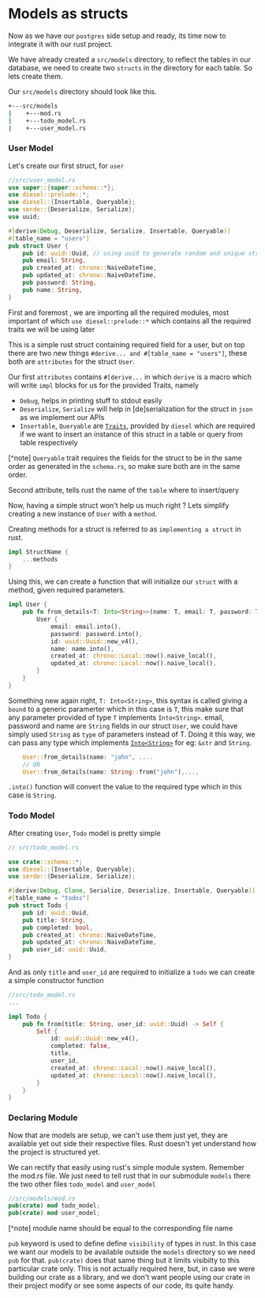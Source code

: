 # Models as structs

Now as we have our `postgres` side setup and ready, its time now to integrate it with our rust project.

We have already created a `src/models` directory, to reflect the tables in our database, we need to create two 
`structs` in the directory for each table. So lets create them.

Our `src/models` directory should look like this.

```bash
+---src/models
|    +---mod.rs
|    +---todo_model.rs
|    +---user_model.rs
```

### User Model

Let's create our first struct, for `user` 

```rust
//src/user_model.rs
use super::{super::schema::*};
use diesel::prelude::*;
use diesel::{Insertable, Queryable};
use serde::{Deserialize, Serialize};
use uuid;

#[derive(Debug, Deserialize, Serialize, Insertable, Queryable)]
#[table_name = "users"]
pub struct User {
    pub id: uuid::Uuid, // using uuid to generate random and unique strings for id
    pub email: String,
    pub created_at: chrono::NaiveDateTime,
    pub updated_at: chrono::NaiveDateTime,
    pub password: String,
    pub name: String,
}
```

First and foremost , we are importing all the required modules, most important of which `use diesel::prelude::*`
which contains all the required traits we will be using later

This is a simple rust struct containing required field for a user, but on top there are two new things
`#derive... and #[table_name = "users"]`, these both are `attributes` for the struct `User`. 

Our first `attributes` contains `#[derive...` in which `derive` is a macro which will write `impl` blocks 
for us for the provided Traits, namely 
* `Debug`, helps in printing stuff to stdout easily
* `Deserialize`, `Serialize` will help in [de]serialization for the struct in `json` as we implement our APIs
* `Insertable`, `Queryable` are [`Traits`](https://doc.rust-lang.org/book/ch10-02-traits.html), provided by 
 `diesel` which are required if we want to insert an instance of this struct in a table or query from table 
 respectively

 [^note] `Queryable` trait requires the fields for the struct to be in the same order as generated in the `schema.rs`, so make sure both are in the same order.

Second attribute, tells rust the name of the `table` where to insert/query 

Now, having a simple struct won't help us much right ? Lets simplify creating a new instance of `User` with a `method`.

Creating methods for a struct is referred to as `implementing a struct` in rust. 

```rust
impl StructName {
    ...methods 
}
``` 
Using this, we can create a function that will initialize our `struct` with a method, given required parameters. 

```rust
impl User {
    pub fn from_details<T: Into<String>>(name: T, email: T, password: T) -> User {
        User {
            email: email.into(),
            password: password.into(),
            id: uuid::Uuid::new_v4(),
            name: name.into(),
            created_at: chrono::Local::now().naive_local(),
            updated_at: chrono::Local::now().naive_local(),
        }
    }
}
```
Something new again right, `T: Into<String>`, this syntax is called giving a `bound` to a generic paramerter which in this case is
`T`, this make sure that any parameter provided of type `T` implements `Into<String>`. email, password and name are `String` fields
in our struct `User`, we could have simply used `String` as `type` of parameters instead of T. Doing it this way, 
we can pass any type which implements 
[`Into<String>`](https://doc.rust-lang.org/rust-by-example/conversion/from_into.html) for eg: `&str` and `String`. 

```rust
    User::from_details(name: "john", ....
    // OR 
    User::from_details(name: String::from("john"),....

```

`.into()` function will convert the value to the required type which in this case is `String`. 


### Todo Model
After creating `User`, `Todo` model is pretty simple 

```rust
// src/todo_model.rs

use crate::schema::*;
use diesel::{Insertable, Queryable};
use serde::{Deserialize, Serialize};

#[derive(Debug, Clone, Serialize, Deserialize, Insertable, Queryable)]
#[table_name = "todos"]
pub struct Todo {
    pub id: uuid::Uuid,
    pub title: String,
    pub completed: bool,
    pub created_at: chrono::NaiveDateTime,
    pub updated_at: chrono::NaiveDateTime,
    pub user_id: uuid::Uuid,
}
```

And as only `title` and `user_id` are required to initialize a `todo` we can create a simple constructor function 

```rust
//src/todo_model.rs
...

impl Todo {
    pub fn from(title: String, user_id: uuid::Uuid) -> Self {
        Self {
            id: uuid::Uuid::new_v4(),
            completed: false,
            title,
            user_id,
            created_at: chrono::Local::now().naive_local(),
            updated_at: chrono::Local::now().naive_local(),
        }
    }
}

```

### Declaring Module
Now that are models are setup, we can't use them just yet, they are available yet out side their respective files. Rust doesn't yet understand how the project is structured yet.

We can rectify that easily using rust's simple module system. Remember the mod.rs file. We just need to tell rust that in our submodule `models` there the two other files `todo_model` and `user_model` 

```rust
//src/models/mod.rs
pub(crate) mod todo_model;
pub(crate) mod user_model;
```
[^note] module name should be equal to the corresponding file name

`pub` keyword is used to define define `visibility` of types in rust.
In this case we want our models to be available outside the `models` 
directory so we need `pub` for that. `pub(crate)` does that same thing but 
it limits visibilty to this particular crate only. This is not actually required here,
but, in case we were building our crate as a library, and we don't want people using our crate in their project modify or see some aspects of our code, its quite handy.


